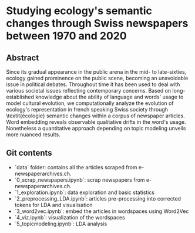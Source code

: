 # Studying ecology's semantic changes through Swiss newspapers between 1970 and 2020

## Abstract

Since its gradual appearance in the public arena in the mid- to late-sixties, ecology gained prominence on the public scene, becoming an unavoidable issue in political debates. Throughout time it has been used to deal with various societal issues reflecting contemporary concerns. Based on long-established knowledge about the ability of language and words' usage to model cultural evolution, we computationally analyze the evolution of ecology's representation in french speaking Swiss society through \textit{écologie} semantic changes within a corpus of newspaper articles. Word embedding reveals observable qualitative drifts in the word's usage. Nonetheless a quantitative approach depending on topic modeling unveils more nuanced results. 

## Git contents


- ´data´ folder: contains all the articles scraped from e-newspaperarchives.ch.
- ´0_scrap_newspapers.ipynb´: scrap newspapers from e-newspaperarchives.ch.
- ´1_exploration.ipynb´: data exploration and basic statistics
- ´2_preprocessing_LDA.ipynb´: articles pre-processing into corrected tokens for LDA and visualisation
- ´3_word2vec.ipynb´: embed the articles in wordspaces using Word2Vec
- ´4_viz.ipynb´: visualization of the wordspaces
- ´5_topicmodeling.ipynb´: LDA analysis
